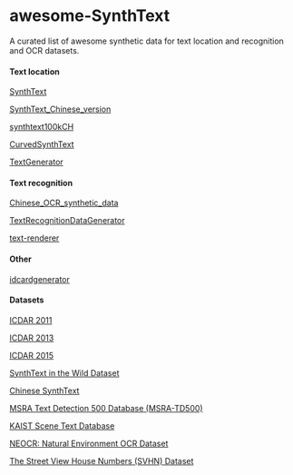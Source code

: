 # awesome-SynthText
A curated list of awesome synthetic data for text location and recognition and OCR datasets.

#### Text location

[SynthText](https://github.com/ankush-me/SynthText)

[SynthText_Chinese_version](https://github.com/JarveeLee/SynthText_Chinese_version)

[synthtext100kCH](https://github.com/tongpi/synthtext100kCH)

[CurvedSynthText](https://github.com/PkuDavidGuan/CurvedSynthText)

[TextGenerator](https://github.com/BboyHanat/TextGenerator)

#### Text recognition

[Chinese_OCR_synthetic_data](https://github.com/wang-tf/Chinese_OCR_synthetic_data)

[TextRecognitionDataGenerator](https://github.com/Belval/TextRecognitionDataGenerator)

[text-renderer](https://github.com/oh-my-ocr/text_renderer)

#### Other

[idcardgenerator](https://github.com/airob0t/idcardgenerator)


#### Datasets

[ICDAR 2011](http://robustreading.opendfki.de/trac/)

[ICDAR 2013](http://dagdata.cvc.uab.es/icdar2013competition/?com=introduction)

[ICDAR 2015](http://rrc.cvc.uab.es/?com=introduction)

[SynthText in the Wild Dataset](http://www.robots.ox.ac.uk/~vgg/data/scenetext/)

[Chinese SynthText](https://github.com/xiaomaxiao/keras_ocr)

[MSRA Text Detection 500 Database (MSRA-TD500)](http://www.iapr-tc11.org/mediawiki/index.php/MSRA_Text_Detection_500_Database_(MSRA-TD500))

[KAIST Scene Text Database](http://www.iapr-tc11.org/mediawiki/index.php/KAIST_Scene_Text_Database)

[NEOCR: Natural Environment OCR Dataset](http://www.iapr-tc11.org/mediawiki/index.php/NEOCR:_Natural_Environment_OCR_Dataset)

[The Street View House Numbers (SVHN) Dataset](http://www.iapr-tc11.org/mediawiki/index.php/The_Street_View_House_Numbers_(SVHN)_Dataset)

